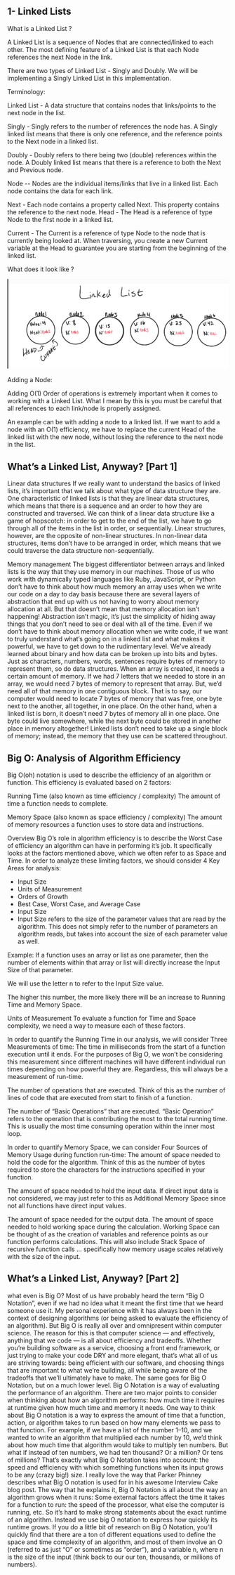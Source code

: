 ## 1- Linked Lists
What is a Linked List ? 

A Linked List is a sequence of Nodes that are connected/linked to each other. The most defining feature of a Linked List is that each Node references the next Node in the link.

There are two types of Linked List - Singly and Doubly. We will be implementing a Singly Linked List in this implementation.

Terminology:

Linked List - A data structure that contains nodes that links/points to the next node in the list.

Singly - Singly refers to the number of references the node has. A Singly linked list means that there is only one reference, and the reference points to the Next node in a linked list.

Doubly - Doubly refers to there being two (double) references within the node. A Doubly linked list means that there is a reference to both the Next and Previous node.

Node -- Nodes are the individual items/links that live in a linked list. Each node contains the data for each link.

Next - Each node contains a property called Next. This property contains the reference to the next node.
Head - The Head is a reference of type Node to the first node in a linked list.

Current - The Current is a reference of type Node to the node that is currently being looked at. When traversing, you create a new Current variable at the Head to guarantee you are starting from the beginning of the linked list.

What does it look like ? 

![](dsd.PNG)

Adding a Node:

Adding O(1)
Order of operations is extremely important when it comes to working with a Linked List. What I mean by this is you must be careful that all references to each link/node is properly assigned.

An example can be with adding a node to a linked list. If we want to add a node with an O(1) efficiency, we have to replace the current Head of the linked list with the new node, without losing the reference to the next node in the list.

## What’s a Linked List, Anyway? [Part 1]

Linear data structures
If we really want to understand the basics of linked lists, it’s important that we talk about what type of data structure they are.
One characteristic of linked lists is that they are linear data structures, which means that there is a sequence and an order to how they are constructed and traversed. We can think of a linear data structure like a game of hopscotch: in order to get to the end of the list, we have to go through all of the items in the list in order, or sequentially. Linear structures, however, are the opposite of non-linear structures. In non-linear data structures, items don’t have to be arranged in order, which means that we could traverse the data structure non-sequentially.

Memory management
The biggest differentiator between arrays and linked lists is the way that they use memory in our machines. Those of us who work with dynamically typed languages like Ruby, JavaScript, or Python don’t have to think about how much memory an array uses when we write our code on a day to day basis because there are several layers of abstraction that end up with us not having to worry about memory allocation at all.
But that doesn’t mean that memory allocation isn’t happening! Abstraction isn’t magic, it’s just the simplicity of hiding away things that you don’t need to see or deal with all of the time. Even if we don’t have to think about memory allocation when we write code, if we want to truly understand what’s going on in a linked list and what makes it powerful, we have to get down to the rudimentary level.
We’ve already learned about binary and how data can be broken up into bits and bytes. Just as characters, numbers, words, sentences require bytes of memory to represent them, so do data structures.
When an array is created, it needs a certain amount of memory. If we had 7 letters that we needed to store in an array, we would need 7 bytes of memory to represent that array. But, we’d need all of that memory in one contiguous block. That is to say, our computer would need to locate 7 bytes of memory that was free, one byte next to the another, all together, in one place.
On the other hand, when a linked list is born, it doesn’t need 7 bytes of memory all in one place. One byte could live somewhere, while the next byte could be stored in another place in memory altogether! Linked lists don’t need to take up a single block of memory; instead, the memory that they use can be scattered throughout.

## Big O: Analysis of Algorithm Efficiency


Big O(oh) notation is used to describe the efficiency of an algorithm or function. This efficiency is evaluated based on 2 factors:

Running Time (also known as time efficiency / complexity)
The amount of time a function needs to complete.

Memory Space (also known as space efficiency / complexity)
The amount of memory resources a function uses to store data and instructions.

Overview
Big O’s role in algorithm efficiency is to describe the Worst Case of efficiency an algorithm can have in performing it’s job. It specifically looks at the factors mentioned above, which we often refer to as Space and Time. In order to analyze these limiting factors, we should consider 4 Key Areas for analysis:

- Input Size
- Units of Measurement
- Orders of Growth
- Best Case, Worst Case, and Average Case
- Input Size
- Input Size refers to the size of the parameter values that are read  by the algorithm. This does not simply refer to the number of parameters an algorithm reads, but takes into account the size of each parameter value as well.

Example: If a function uses an array or list as one parameter, then the number of elements within that array or list will directly increase the Input Size of that parameter.

We will use the letter n to refer to the Input Size value.

The higher this number, the more likely there will be an increase to Running Time and Memory Space.

Units of Measurement
To evaluate a function for Time and Space complexity, we need a way to measure each of these factors.

In order to quantify the Running Time in our analysis, we will consider Three Measurements of time:
The time in milliseconds from the start of a function execution until it ends.
For the purposes of Big O, we won’t be considering this measurement since different machines will have different individual run times depending on how powerful they are. Regardless, this will always be a measurement of run-time.

The number of operations that are executed.
Think of this as the number of lines of code that are executed from start to finish of a function.

The number of “Basic Operations” that are executed.
“Basic Operation” refers to the operation that is contributing the most to the total running time. This is usually the most time consuming operation within the inner most loop.

In order to quantify Memory Space, we can consider Four Sources of Memory Usage during function run-time:
The amount of space needed to hold the code for the algorithm.
Think of this as the number of bytes required to store the characters for the instructions specified in your function.

The amount of space needed to hold the input data.
If direct input data is not considered, we may just refer to this as Additional Memory Space since not all functions have direct input values.

The amount of space needed for the output data.
The amount of space needed to hold working space during the calculation.
Working Space can be thought of as the creation of variables and reference points as our function performs calculations. This will also include Stack Space of recursive function calls … specifically how memory usage scales relatively with the size of the input.



## What’s a Linked List, Anyway? [Part 2]

what even is Big O?
Most of us have probably heard the term “Big O Notation”, even if we had no idea what it meant the first time that we heard someone use it. My personal experience with it has always been in the context of designing algorithms (or being asked to evaluate the efficiency of an algorithm). But Big O is really all over and omnipresent within computer science.
The reason for this is that computer science — and effectively, anything that we code — is all about efficiency and tradeoffs. Whether you’re building software as a service, choosing a front end framework, or just trying to make your code DRY and more elegant, that’s what all of us are striving towards: being efficient with our software, and choosing things that are important to what we’re building, all while being aware of the tradeoffs that we’ll ultimately have to make.
The same goes for Big O Notation, but on a much lower level. Big O Notation is a way of evaluating the performance of an algorithm.
There are two major points to consider when thinking about how an algorithm performs: how much time it requires at runtime given how much time and memory it needs.
One way to think about Big O notation is a way to express the amount of time that a function, action, or algorithm takes to run based on how many elements we pass to that function.
For example, if we have a list of the number 1–10, and we wanted to write an algorithm that multiplied each number by 10, we’d think about how much time that algorithm would take to multiply ten numbers. But what if instead of ten numbers, we had ten thousand? Or a million? Or tens of millions? That’s exactly what Big O Notation takes into account: the speed and efficiency with which something functions when its input grows to be any (crazy big!) size.
I really love the way that Parker Phinney describes what Big O notation is used for in his awesome Interview Cake blog post. The way that he explains it, Big O Notation is all about the way an algorithm grows when it runs:
Some external factors affect the time it takes for a function to run: the speed of the processor, what else the computer is running, etc. So it’s hard to make strong statements about the exact runtime of an algorithm. Instead we use big O notation to express how quickly its runtime grows.
If you do a little bit of research on Big O Notation, you’ll quickly find that there are a ton of different equations used to define the space and time complexity of an algorithm, and most of them involve an O (referred to as just “O” or sometimes as “order”), and a variable n, where n is the size of the input (think back to our our ten, thousands, or millions of numbers).
